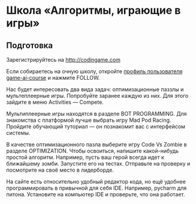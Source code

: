 # Школа «Алгоритмы, играющие в игры»

## Подготовка

Зарегистрируйтесь на http://codingame.com

Если собираетесь на очную школу, 
откройте [профиль пользователя game-ai-course](https://www.codingame.com/profile/dbfe89047e1be3c8740cad5b5d694a8c2913742) и нажмите FOLLOW.

Нас будет интересовать два вида задач: оптимизационные паззлы и мультеплеерные игры. 
Попробуйте заранее каждую из них. Для этого зайдите в меню Activities — Compete.

Мультиплеерные игры находятся в разделе BOT PROGRAMMING.
Для знакомства с платформой лучше выбрать игру Mad Pod Racing.
Пройдите обучающий туториал — он познакомит вас с интерфейсом системы.

В качестве оптимизационного пазла выберите игру Code Vs Zombie в разделе OPTIMIZATION.
Чтобы освоиться, напишите какой-нибудь простой алгоритм.
Например, пусть ваш герой всегда идет к ближайшему зомби. 
Запустите его на тестах. 
Отправьте на проверку и посмотрите на своё место в лидерборде.

На сайте есть относительно удобный редактор кода,
но ещё удобнее программировать в привычной для себя IDE.
Например, pycharm для питона. 
Установите на компьютер IDE и проверьте, что она работает.
